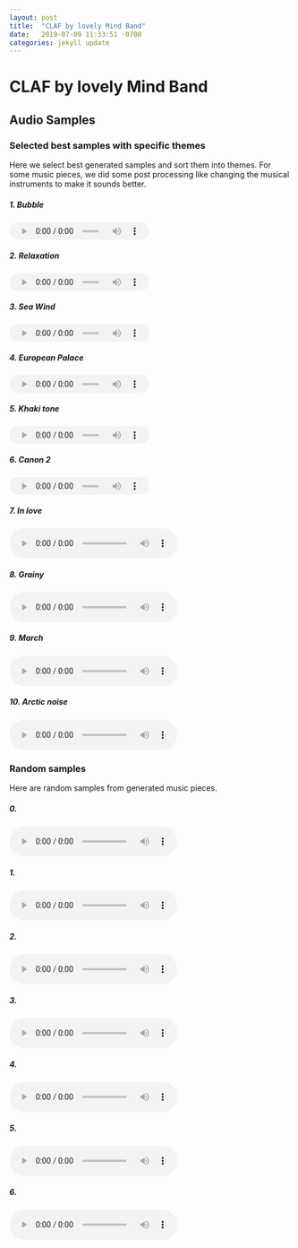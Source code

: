 ```yaml
---
layout: post
title:  "CLAF by lovely Mind Band"
date:   2019-07-09 11:33:51 -0700
categories: jekyll update
---
```

# CLAF by lovely Mind Band

## Audio Samples

### Selected best samples with specific themes

Here we select best generated samples and sort them into themes. For some music pieces, we did some post processing like changing the musical instruments to make it sounds better.

##### 1. Bubble



<audio controls="" src="file:///assets/1-bubble.mp3" data-src="/assets/1-bubble.mp3" controlslist="nodownload" style="-webkit-user-select: none !important; width: 250px; height: var(--inline-controls-bar-height); min-width: 44px !important; min-height: var(--inline-controls-bar-height)  !important; --inline-controls-bar-height:  31px; box-sizing: border-box; margin-top: 0px; margin-bottom: 0px;"></audio>



##### 2. Relaxation



<audio controls="" src="file:///assets/2-relax.mp3" data-src="/assets/2-relax.mp3" controlslist="nodownload" style="-webkit-user-select: none !important; width: 250px; height: var(--inline-controls-bar-height); min-width: 44px !important; min-height: var(--inline-controls-bar-height)  !important; --inline-controls-bar-height:  31px; box-sizing: border-box; margin-top: 0px; margin-bottom: 0px;"></audio>



##### 3. Sea Wind



<audio controls="" src="file:///assets/3-sea-wind.mp3" data-src="/assets/3-sea-wind.mp3" controlslist="nodownload" style="-webkit-user-select: none !important; width: 250px; height: var(--inline-controls-bar-height); min-width: 44px !important; min-height: var(--inline-controls-bar-height)  !important; --inline-controls-bar-height:  31px; box-sizing: border-box; margin-top: 0px; margin-bottom: 0px;"></audio>



##### 4. European Palace



<audio controls="" src="file:///assets/4-%E6%AC%A7%E6%B4%B2%E7%9A%87%E5%AE%AB.mp3" data-src="/assets/4-欧洲皇宫.mp3" controlslist="nodownload" style="-webkit-user-select: none !important; width: 250px; height: var(--inline-controls-bar-height); min-width: 44px !important; min-height: var(--inline-controls-bar-height)  !important; --inline-controls-bar-height:  31px; box-sizing: border-box; margin-top: 0px; margin-bottom: 0px;"></audio>



##### 5. Khaki tone



<audio controls="" src="file:///assets/5-%E5%8D%A1%E5%85%B6%E8%89%B2%E8%B0%83.mp3" data-src="/assets/5-卡其色调.mp3" controlslist="nodownload" style="-webkit-user-select: none !important; width: 250px; height: var(--inline-controls-bar-height); min-width: 44px !important; min-height: var(--inline-controls-bar-height)  !important; --inline-controls-bar-height:  31px; box-sizing: border-box; margin-top: 0px; margin-bottom: 0px;"></audio>



##### 6. Canon 2



<audio controls="" src="file:///assets/6-%E5%8D%A1%E5%86%9C2.mp3" data-src="/assets/6-卡农2.mp3" controlslist="nodownload" style="-webkit-user-select: none !important; width: 250px; height: var(--inline-controls-bar-height); min-width: 44px !important; min-height: var(--inline-controls-bar-height)  !important; --inline-controls-bar-height:  31px; box-sizing: border-box; margin-top: 0px; margin-bottom: 0px;"></audio>



##### 7. In love


<audio src="/assets/7-恋爱.mp3" controls preload></audio>


##### 8. Grainy



<audio src="/assets/8-颗粒感.mp3" controls preload></audio>



##### 9. March



<audio src="/assets/9-进行曲.mp3" controls preload></audio>



##### 10. Arctic noise



<audio src="/assets/10-北极噪声.mp3" controls preload></audio>



### Random samples

Here are random samples from generated music pieces.

##### 0. 



<audio src="/assets/0.mp3" controls preload></audio>



##### 1. 



<audio src="/assets/1.mp3" controls preload></audio>



##### 2. 



<audio src="/assets/2.mp3" controls preload></audio>



##### 3. 



<audio src="/assets/3.mp3" controls preload></audio>



##### 4. 



<audio src="/assets/4.mp3" controls preload></audio>



##### 5. 



<audio src="/assets/5.mp3" controls preload></audio>



##### 6. 

<audio src="/assets/10.mp3" controls preload></audio>